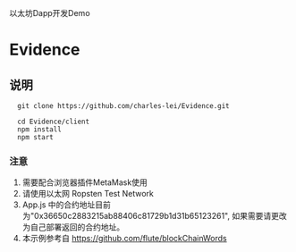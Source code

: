 以太坊Dapp开发Demo
# Evidence
## 说明

```
  git clone https://github.com/charles-lei/Evidence.git
```


```
  cd Evidence/client
  npm install
  npm start
```

### 注意
1. 需要配合浏览器插件MetaMask使用
2. 请使用以太网 Ropsten Test Network
3. App.js 中的合约地址目前为"0x36650c2883215ab88406c81729b1d31b65123261", 如果需要请更改为自己部署返回的合约地址。
4. 本示例参考自 https://github.com/flute/blockChainWords 
